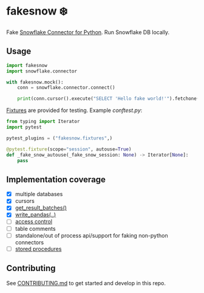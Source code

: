 # fakesnow ❄️

Fake [Snowflake Connector for Python](https://docs.snowflake.com/en/user-guide/python-connector). Run Snowflake DB locally.

## Usage

```python
import fakesnow
import snowflake.connector

with fakesnow.mock():
    conn = snowflake.connector.connect()

    print(conn.cursor().execute("SELECT 'Hello fake world!'").fetchone())
```

[Fixtures](fakesnow/fixtures.py) are provided for testing. Example _conftest.py_:

```python
from typing import Iterator
import pytest

pytest_plugins = ("fakesnow.fixtures",)

@pytest.fixture(scope="session", autouse=True)
def _fake_snow_autouse(_fake_snow_session: None) -> Iterator[None]:
    pass
```

## Implementation coverage

- [X] multiple databases
- [X] cursors
- [X] [get_result_batches()](https://docs.snowflake.com/en/user-guide/python-connector-api#get_result_batches)
- [X] [write_pandas(..)](https://docs.snowflake.com/en/user-guide/python-connector-api#write_pandas)
- [ ] [access control](https://docs.snowflake.com/en/user-guide/security-access-control-overview)
- [ ] table comments
- [ ] standalone/out of process api/support for faking non-python connectors
- [ ] [stored procedures](https://docs.snowflake.com/en/sql-reference/stored-procedures)

## Contributing

See [CONTRIBUTING.md](CONTRIBUTING.md) to get started and develop in this repo.
